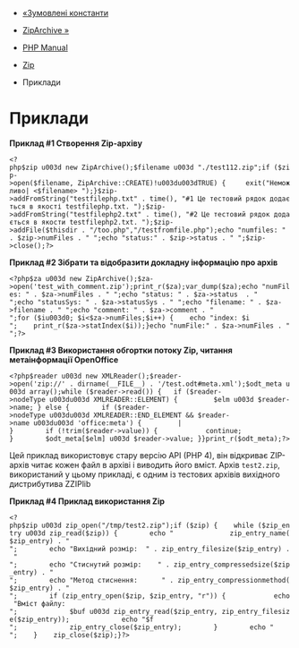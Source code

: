 - [«Зумовлені константи](zip.constants.md)
- [ZipArchive »](class.ziparchive.md)

- [PHP Manual](index.md)
- [Zip](book.zip.md)
- Приклади

# Приклади

**Приклад #1 Створення Zip-архіву**

` <?php$zip u003d new ZipArchive();$filename u003d "./test112.zip";if ($zip->open($filename, ZipArchive::CREATE)!u003du003dTRUE) {     exit("Неможливо| <$filename>
");}$zip->addFromString("testfilephp.txt" . time(), "#1 Це тестовий рядок додається в якості testfilephp.txt.
");$zip->addFromString("testfilephp2.txt" . time(), "#2 Це тестовий рядок додається в якости testfilephp2.txt.
");$zip->addFile($thisdir . "/too.php","/testfromfile.php");echo "numfiles: " . $zip->numFiles . "
";echo "status:" . $zip->status . "
";$zip->close();?> `

**Приклад #2 Зібрати та відобразити докладну інформацію про архів**

` <?php$za u003d new ZipArchive();$za->open('test_with_comment.zip');print_r($za);var_dump($za);echo "numFiles: " . $za->numFiles . "
";echo "status: " . $za->status  . "
";echo "statusSys: " . $za->statusSys . "
";echo "filename: " . $za->filename . "
";echo "comment: " . $za->comment . "
";for ($iu003d0; $i<$za->numFiles;$i++) {    echo "index: $i
";    print_r($za->statIndex($i));}echo "numFile:" . $za->numFiles . "
";?> `

**Приклад #3 Використання обгортки потоку Zip, читання метаінформації
OpenOffice**

` <?php$reader u003d new XMLReader();$reader->open('zip://' . dirname(__FILE__) . '/test.odt#meta.xml');$odt_meta u003d array();while ($reader->read()) {   if ($reader->nodeType u003du003d XMLREADER::ELEMENT) {         $elm u003d $reader->name; } else {        if ($reader->nodeType u003du003d XMLREADER::END_ELEMENT && $reader->name u003du003d 'office:meta') {         | }        if (!trim($reader->value)) {            continue; }        $odt_meta[$elm] u003d $reader->value; }}print_r($odt_meta);?> `

Цей приклад використовує стару версію API (PHP 4), він відкриває
ZIP-архів читає кожен файл в архіві і виводить його вміст. Архів
`test2.zip`, використаний у цьому прикладі, є одним із тестових
архівів вихідного дистрибутива ZZIPlib

**Приклад #4 Приклад використання Zip**

` <?php$zip u003d zip_open("/tmp/test2.zip");if ($zip) {    while ($zip_entry u003d zip_read($zip)) {        echo "              zip_entry_name($zip_entry) . "
";        echo "Вихідний розмір:  " . zip_entry_filesize($zip_entry) . "
";        echo "Стиснутий розмір:    " . zip_entry_compressedsize($zip_entry) . "
";        echo "Метод стиснення:      " . zip_entry_compressionmethod($zip_entry) . "
";        if (zip_entry_open($zip, $zip_entry, "r")) {            echo "Вміст файлу:
";             $buf u003d zip_entry_read($zip_entry, zip_entry_filesize($zip_entry));             echo "$f
";             zip_entry_close($zip_entry);        }        echo "
";    }    zip_close($zip);}?> `
